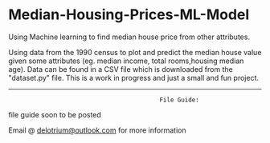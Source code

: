 # Median-Housing-Prices-ML-Model
Using Machine learning to find median house price from other attributes.

Using data from the 1990 census to plot and predict the median house value given some attributes (eg. median income, total rooms,housing median age). Data can be found in a CSV file which is downloaded from the "dataset.py" file. This is a work in progress and just a small and fun project.

-------------------------------------------------------------------------------------------------------------------------------------
                                              File Guide:


 file guide soon to be posted






Email @ delotrium@outlook.com for more information
